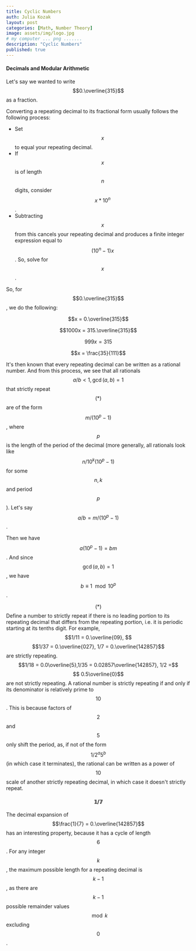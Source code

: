 ```yaml
---
title: Cyclic Numbers
auth: Julia Kozak
layout: post
categories: [Math, Number Theory]
image: assets/img/logo.jpg
# my computer ... png .......
description: "Cyclic Numbers"
published: true
---
```


#### Decimals and Modular Arithmetic

Let's say we wanted to write $$0.\overline{315}$$ as a fraction.

Converting a repeating decimal to its fractional form usually follows the following process:
- Set $$x$$ to equal your repeating decimal.
- If $$x$$ is of length $$n$$ digits, consider $$x * 10^n$$.
- Subtracting $$x$$ from this cancels your repeating decimal and produces a finite integer expression equal to $$(10^n - 1)x$$. So, solve for $$x$$.

So, for $$0.\overline{315}$$, we do the following:

$$x = 0.\overline{315}$$

$$1000x = 315.\overline{315}$$

$$999x = 315$$

$$x = \frac{35}{111}$$

It's then known that every repeating decimal can be written as a rational number. And from this process, we see that all rationals $$a/b < 1, \operatorname{gcd}(a, b) = 1$$ that strictly repeat $$(*)$$ are of the form $$m / (10^p-1)$$, where $$p$$ is the length of the period of the decimal (more generally, all rationals look like $$n / 10^k(10^p-1)$$ for some $$n, k$$ and period $$p$$). Let's say $$a/b = m / (10^p-1)$$.

Then we have $$a(10^p-1) = bm$$. And since $$\operatorname{gcd}(a, b) = 1$$, we have $$b \equiv 1 \mod{10^p} $$.

$$(*)$$ Define a number to strictly repeat if there is no leading portion to its repeating decimal that differs from the repeating portion, i.e. it is periodic starting at its tenths digit. For example, $$1/11 = 0.\overline{09}, $$ $$1/37 = 0.\overline{027}, 1/7 = 0.\overline{142857}$$ are strictly repeating. $$1/18 = 0.0\overline{5},1/35 = 0.02857\overline{142857}, 1/2 =$$ $$ 0.5\overline{0}$$ are not strictly repeating. A rational number is strictly repeating if and only if its denominator is relatively prime to $$10$$. This is because factors of $$2$$ and $$5$$ only shift the period, as, if not of the form $$1/2^a5^b$$ (in which case it terminates), the rational can be written as a power of $$10$$ scale of another strictly repeating decimal, in which case it doesn't strictly repeat.

#### $$\mathbb{1/7}$$

The decimal expansion of $$\frac{1}{7} = 0.\overline{142857}$$ has an interesting property, because it has a cycle of length $$6$$. For any integer $$k$$, the maximum possible length for a repeating decimal is $$k-1$$, as there are $$k-1$$ possible remainder values $$\mod k$$ excluding $$0$$.